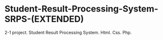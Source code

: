 # Student-Result-Processing-System-SRPS-(EXTENDED)
2-1 project. Student Result Processing System. Html. Css. Php.
